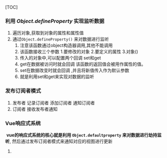 [TOC]



### 利用 *Object.defineProperty* 实现监听数据

1. 遍历对象,获取到对象的属性和属性值
2. 通过`Object.defineProperty()` 来对数据进行监听       
   1. 注意该函数通过object构造器调用,其他不能调用
   2. 该函数接收三个参数  1.要修改的对象  2.要定义的属性  3.对象()
   3. 传入的对象中,可以配置两个回调  set和get  
   4. get在数据被访问时就会回调  该函数的返回值会被用作属性的值。
   5. set在数据改变时就会回调  ,并且将新值传入作为默认参数
   6. 就是利用set和get来实现对数据的监听 



### 发布订阅者模式

1. 发布者  记录订阅者  添加订阅者  通知订阅者
2. 订阅者  接收发布者通知



### Vue响应式系统

​	**vue的响应式系统的核心就是利用 `Object.defaultproperty` 来对数据进行劫持监听**, 然后通过发布订阅者模式来通知对应的视图进行更新

1. 
